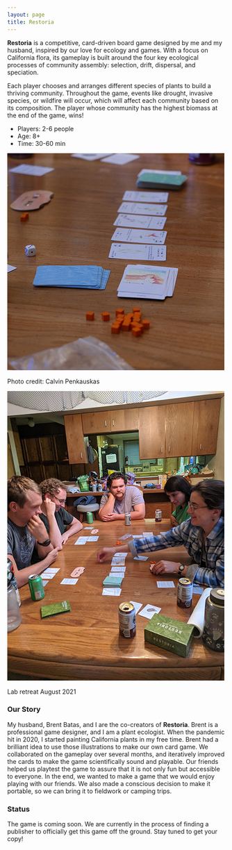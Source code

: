 ```yaml
---
layout: page
title: Restoria
---
```


**Restoria** is a competitive, card-driven board game designed by me and my husband, inspired by our love for ecology and games. With a focus on California flora, its gameplay is built around the four key ecological processes of community assembly: selection, drift, dispersal, and speciation. 

Each player chooses and arranges different species of plants to build a thriving community. Throughout the game, events like drought, invasive species, or wildfire will occur, which will affect each community based on its composition. The player whose community has the highest biomass at the end of the game, wins! 

- Players: 2-6 people
- Age: 8+
- Time: 30-60 min

![cards](/../../assets/img/restoria/cards-small.jpg)
<div class="caption">
Photo credit: Calvin Penkauskas
</div>

![playing](/../../assets/img/restoria/playing-small.jpg)
<div class="caption">
Lab retreat August 2021
</div>

### Our Story ###
My husband, Brent Batas, and I are the co-creators of **Restoria**. Brent is a professional game designer, and I am a plant ecologist. When the pandemic hit in 2020, I started painting California plants in my free time. Brent had a brilliant idea to use those illustrations to make our own card game. We collaborated on the gameplay over several months, and iteratively improved the cards to make the game scientifically sound and playable. Our friends helped us playtest the game to assure that it is not only fun but accessible to everyone. In the end, we wanted to make a game that we would enjoy playing with our friends. We also made a conscious decision to make it portable, so we can bring it to fieldwork or camping trips. 

### Status ###
The game is coming soon. We are currently in the process of finding a publisher to officially get this game off the ground. Stay tuned to get your copy!